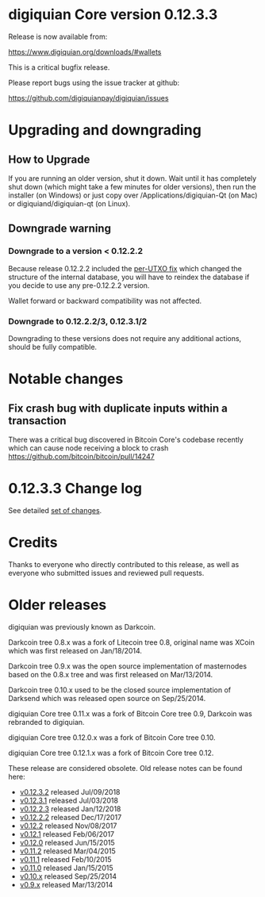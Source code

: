 digiquian Core version 0.12.3.3
==========================

Release is now available from:

  <https://www.digiquian.org/downloads/#wallets>

This is a critical bugfix release.

Please report bugs using the issue tracker at github:

  <https://github.com/digiquianpay/digiquian/issues>


Upgrading and downgrading
=========================

How to Upgrade
--------------

If you are running an older version, shut it down. Wait until it has completely
shut down (which might take a few minutes for older versions), then run the
installer (on Windows) or just copy over /Applications/digiquian-Qt (on Mac) or
digiquiand/digiquian-qt (on Linux).

Downgrade warning
-----------------

### Downgrade to a version < 0.12.2.2

Because release 0.12.2.2 included the [per-UTXO fix](release-notes/digiquian/release-notes-0.12.2.2.md#per-utxo-fix)
which changed the structure of the internal database, you will have to reindex
the database if you decide to use any pre-0.12.2.2 version.

Wallet forward or backward compatibility was not affected.

### Downgrade to 0.12.2.2/3, 0.12.3.1/2

Downgrading to these versions does not require any additional actions, should be
fully compatible.


Notable changes
===============

Fix crash bug with duplicate inputs within a transaction
--------------------------------------------------------

There was a critical bug discovered in Bitcoin Core's codebase recently which
can cause node receiving a block to crash https://github.com/bitcoin/bitcoin/pull/14247

0.12.3.3 Change log
===================

See detailed [set of changes](https://github.com/digiquianpay/digiquian/compare/v0.12.3.2...digiquianpay:v0.12.3.3).

Credits
=======

Thanks to everyone who directly contributed to this release,
as well as everyone who submitted issues and reviewed pull requests.


Older releases
==============

digiquian was previously known as Darkcoin.

Darkcoin tree 0.8.x was a fork of Litecoin tree 0.8, original name was XCoin
which was first released on Jan/18/2014.

Darkcoin tree 0.9.x was the open source implementation of masternodes based on
the 0.8.x tree and was first released on Mar/13/2014.

Darkcoin tree 0.10.x used to be the closed source implementation of Darksend
which was released open source on Sep/25/2014.

digiquian Core tree 0.11.x was a fork of Bitcoin Core tree 0.9,
Darkcoin was rebranded to digiquian.

digiquian Core tree 0.12.0.x was a fork of Bitcoin Core tree 0.10.

digiquian Core tree 0.12.1.x was a fork of Bitcoin Core tree 0.12.

These release are considered obsolete. Old release notes can be found here:

- [v0.12.3.2](https://github.com/digiquianpay/digiquian/blob/master/doc/release-notes/digiquian/release-notes-0.12.3.2.md) released Jul/09/2018
- [v0.12.3.1](https://github.com/digiquianpay/digiquian/blob/master/doc/release-notes/digiquian/release-notes-0.12.3.1.md) released Jul/03/2018
- [v0.12.2.3](https://github.com/digiquianpay/digiquian/blob/master/doc/release-notes/digiquian/release-notes-0.12.2.3.md) released Jan/12/2018
- [v0.12.2.2](https://github.com/digiquianpay/digiquian/blob/master/doc/release-notes/digiquian/release-notes-0.12.2.2.md) released Dec/17/2017
- [v0.12.2](https://github.com/digiquianpay/digiquian/blob/master/doc/release-notes/digiquian/release-notes-0.12.2.md) released Nov/08/2017
- [v0.12.1](https://github.com/digiquianpay/digiquian/blob/master/doc/release-notes/digiquian/release-notes-0.12.1.md) released Feb/06/2017
- [v0.12.0](https://github.com/digiquianpay/digiquian/blob/master/doc/release-notes/digiquian/release-notes-0.12.0.md) released Jun/15/2015
- [v0.11.2](https://github.com/digiquianpay/digiquian/blob/master/doc/release-notes/digiquian/release-notes-0.11.2.md) released Mar/04/2015
- [v0.11.1](https://github.com/digiquianpay/digiquian/blob/master/doc/release-notes/digiquian/release-notes-0.11.1.md) released Feb/10/2015
- [v0.11.0](https://github.com/digiquianpay/digiquian/blob/master/doc/release-notes/digiquian/release-notes-0.11.0.md) released Jan/15/2015
- [v0.10.x](https://github.com/digiquianpay/digiquian/blob/master/doc/release-notes/digiquian/release-notes-0.10.0.md) released Sep/25/2014
- [v0.9.x](https://github.com/digiquianpay/digiquian/blob/master/doc/release-notes/digiquian/release-notes-0.9.0.md) released Mar/13/2014

